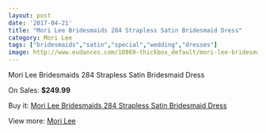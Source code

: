 ```yaml
---
layout: post
date: '2017-04-21'
title: "Mori Lee Bridesmaids 284 Strapless Satin Bridesmaid Dress"
category: Mori Lee
tags: ["bridesmaids","satin","special","wedding","dresses"]
image: http://www.eudances.com/10869-thickbox_default/mori-lee-bridesmaids-284-strapless-satin-bridesmaid-dress.jpg
---
```

Mori Lee Bridesmaids 284 Strapless Satin Bridesmaid Dress

On Sales: **$249.99**
<a href="https://www.eudances.com/en/mori-lee/3474-mori-lee-bridesmaids-284-strapless-satin-bridesmaid-dress.html"><amp-img layout="responsive" width="600" height="600" src="//www.eudances.com/10869-thickbox_default/mori-lee-bridesmaids-284-strapless-satin-bridesmaid-dress.jpg" alt="Mori Lee Bridesmaids 284 Strapless Satin Bridesmaid Dress 0" /></a>
<a href="https://www.eudances.com/en/mori-lee/3474-mori-lee-bridesmaids-284-strapless-satin-bridesmaid-dress.html"><amp-img layout="responsive" width="600" height="600" src="//www.eudances.com/10870-thickbox_default/mori-lee-bridesmaids-284-strapless-satin-bridesmaid-dress.jpg" alt="Mori Lee Bridesmaids 284 Strapless Satin Bridesmaid Dress 1" /></a>

Buy it: [Mori Lee Bridesmaids 284 Strapless Satin Bridesmaid Dress](https://www.eudances.com/en/mori-lee/3474-mori-lee-bridesmaids-284-strapless-satin-bridesmaid-dress.html "Mori Lee Bridesmaids 284 Strapless Satin Bridesmaid Dress")

View more: [Mori Lee](https://www.eudances.com/en/65-mori-lee "Mori Lee")